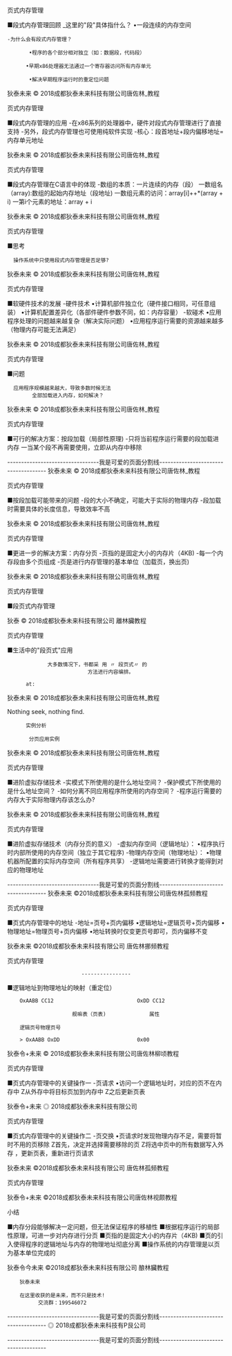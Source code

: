 页式内存管理

■段式内存管理回顾
      _这里的"段"具体指什么？
        •一段连续的内存空间

    -为什么会有段式内存管理？

           •程序的各个部分相对独立（如：数据段，代码段）

          •早期x86处理器无法通过一个寄存器访问所有内存单元

           •解决早期程序运行时的重定位问题

狄泰未来  © 2018成都狄泰未来科技有限公司唐佐林_教程

页式内存管理

■段式内存管理的应用
    -在x86系列的处理器中，硬件对段式内存管理进行了直接支持
    -另外，段式内存管理也可使用纯软件实现
    -核心：段首地址+段内偏移地址=内存单元地址

狄泰未来  © 2018成都狄泰未来科技有限公司唐佐林_教程

页式内存管理

■段式内存管理在C语言中的体现
    -数组的本质：一片连续的内存（段）
    一数组名（array):数组的起始内存地址（段地址)
    一数组元素的访问：array[i]++*(array + i)
    一第i个元素的地址：array + i

狄泰未来  © 2018成都狄泰未来科技有限公司唐佐林_教程

页式内存管理

■思考

      操作系统中只使用段式内存管理是否足够?

狄泰未来  © 2018成都狄泰未来科技有限公司唐佐林_教程

页式内存管理

■软硬件技术的发展
    -硬件技术
          •计算机部件独立化（硬件接口相同，可任意组装）
          •计算机配置差异化（各部件硬件参数不同，如：内存容量）
    -软碰术
          •应用程序处理的问题越来越复杂（解决实际问题）
          •应用程序运行需要的资源越来越多（物理内存可能无法满足）

狄泰未来  © 2018成都狄泰未来科技有限公司唐佐林_教程

页式内存管理

■问题

      应用程序规模越来越大，导致多数时候无法
            全部加载进入内存，如何解决？

狄泰未来  © 2018成都狄泰未来科技有限公司唐佐林_教程

页式内存管理

■可行的解决方案：按段加载（局部性原理)
    -只将当前程序运行需要的段加载进内存
    一当某个段不再需要使用，立即从内存中移除

---------------------------------我是可爱的页面分割线-------------------------------------
狄泰未来      © 2018成都狄泰未来科技有限公司唐佐林_教程

页式内存管理

■按段加载可能带来的问题
    -段的大小不确定，可能大于实际的物理内存
    -段加载时需要具体的长度信息，导致效率不高

狄泰未来      © 2018成都狄泰未来科技有限公司唐佐林_教程

页式内存管理

■更进一步的解决方案：内存分页
    -页指的是固定大小的内存片（4KB)
    -每一个内存段由多个页组成
    -页是进行内存管理的基本单位（加载页，换出页)

狄泰未来      © 2018成都狄泰未来科技有限公司唐佐林_教程

页式内存管理

■段页式内存管理

狄泰        © 2018成都狄泰未来科技有限公司             離林臟教程

页式内存管理

■生活中的"段页式"应用

                 大多数情况下，书都采 用 〃 段页式〃 的
                              方法进行内容编排。

          at:

狄泰未来      © 2018成都狄泰未来科技有限公司唐佐林_教程

Nothing seek, nothing find.

          实例分析

           分页应用实例

狄泰未来      © 2018成都狄泰未来科技有限公司唐佐林_教程

页式内存管理

■进阶虚拟存储技术
    -实模式下所使用的是什么地址空间？
    -保护模式下所使用的是什么地址空间？
    -如何分离不同应用程序所使用的内存空间？
    -程序运行需要的内存大于实际物理内存该怎么办?

狄泰未来      © 2018成都狄泰未来科技有限公司唐佐林_教程

页式内存管理

■进阶虚拟存储技术（内存分页的意义）
    -虚拟内存空间（逻辑地址）：
          •程序执行时内部所使用的内存空间（独立于其它程序)
    -物理内存空间（物理地址）：
          •物理机器所配置的实际内存空间（所有程序共享）
    -逻辑地址需要进行转换才能得到对应的物理地址

---------------------------------我是可爱的页面分割线-------------------------------------
狄泰未来    ©2018成都狄泰未来科技有限公司唐佐林孤频教程

页式内存管理

■页式内存管理中的地址
    -地址=页号+页内偏移
          •逻辑地址=逻辑页号+页内偏移
          •物理地址=物理页号+页内偏移
          •地址转换时仅变更页号即可，页内偏移不变

狄泰未来    ©2018成都狄泰未来科技有限公司                                唐佐林挪频教程

页式内存管理

                            ----------------

■逻辑地址到物理地址的映射（重定位）

        OxAABB CC12                           OxDD CC12

                         舰嘛表（页表)              属性

        逻辑页号物理页号

        > OxAABB OxDD                         0x00

狄泰令+未来  © 2018成都狄泰未来科技有限公司唐佐林柳顷教程

页式内存管理

■页式内存管理中的关键操作一
    -页请求
          •访问一个逻辑地址时，对应的页不在内存中
               Z从外存中将目标页加到内存中
               Z之后更新页表

狄泰令+未来  ◎ 2018成都狄泰未来科技有限公司

页式内存管理

■页式内存管理中的关键操作二
    -页交换
          •页请求时发现物理内存不足，需要将暂时不用的页移除
               Z首先，决定并选择需要移除的页
               Z将选中页中的所有数据写入外存
               ，更新页表，重新进行页请求

狄泰未来    ©2018成都狄泰未来科技有限公司                                唐佐林孤频教程

页式内存管理

狄泰令+未来  ©2018成都狄泰未来科技有限公司唐佐林视颇教程

 小结

■内存分段能够解决一定问题，但无法保证程序的移植性
■根据程序运行的局部性原理，可进一步对内存进行分页
■页指的是固定大小的内存片（4KB)
■页的引入使得程序的逻辑地址与内存的物理地址彻底分离
■操作系统的内存管理是以页为基本单位完成的

狄泰令今未来  ©2018成都狄泰未来科技有限公司                                酿林臟教程

        狄泰未来

        在这里收获的是未来，而不只是技术!
              交流群：199546072

---------------------------------我是可爱的页面分割线-------------------------------------
◎ 2018成都狄泰未来科技有P艮公司

---------------------------------我是可爱的页面分割线-------------------------------------

